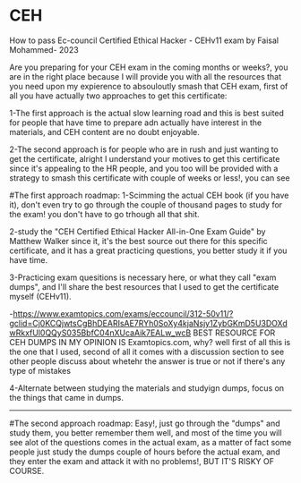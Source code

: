 # CEH
How to pass Ec-council Certified Ethical Hacker - CEHv11 exam by Faisal Mohammed- 2023

Are you preparing for your CEH exam in the coming months or weeks?, you are in the right place because I will provide you with all the resources that you need upon my expierence to absouloutly smash that CEH exam, first of all you have actually two approaches to get this certificate:

1-The first approach is the actual slow learning road and this is best suited for people that have time to prepare adn actually have interest in the materials, and CEH content are no doubt enjoyable.

2-The second approach is for people who are in rush and just wanting to get the certificate, alright I understand your motives to get this certificate since it's appealing to the HR people, and you too will be provided with a strategy to smash this certificate with couple of weeks or less!, you can see 


#The first approach roadmap:
1-Scimming the actual CEH book (if you have it),  don't even try to go through the couple of thousand pages to study for the exam! you don't have to go trhough all that shit.

2-study the "CEH Certified Ethical Hacker All-in-One Exam Guide" by Matthew Walker since it, it's the best source out there for this specific certificate, and it has a great practicing questions, you better study it if you have time.


3-Practicing exam quesitions is necessary here, or what they call "exam dumps", and I'll share the best resources that I used to get the certificate myself (CEHv11).

-https://www.examtopics.com/exams/eccouncil/312-50v11/?gclid=Cj0KCQjwtsCgBhDEARIsAE7RYh0SoXy4kjaNsjy1ZybGKmD5U3DOXdwRkxfUl0QQyS035BbfC04nXUcaAik7EALw_wcB
BEST RESOURCE FOR CEH DUMPS IN MY OPINION IS Examtopics.com, why? well first of all this is the one that I used, second of all it comes with a discussion section to see other people discuss about whetehr the answer is true or not if there's any type of mistakes


4-Alternate between studying the materials and studyign dumps, focus on the things that came in dumps.



_______________________________________________________________________________________________________________________________________________________________



#The second approach roadmap:
Easy!, just go through the "dumps" and study them, you better remember them well, and most of the time you will see alot of the questions comes in the actual exam, as a matter of fact some people just study the dumps couple of hours before the actual exam, and they enter the exam and attack it with no problems!, BUT IT'S RISKY OF COURSE.

